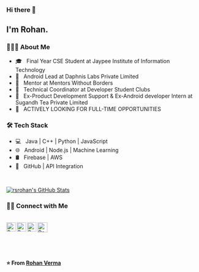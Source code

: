 ### Hi there 👋

<!--
**rsrohan/rsrohan** is a ✨ _special_ ✨ repository because its `README.md` (this file) appears on your GitHub profile.

Here are some ideas to get you started:

- 🔭 I’m currently working on ...
- 🌱 I’m currently learning ...
- 👯 I’m looking to collaborate on ...
- 🤔 I’m looking for help with ...
- 💬 Ask me about ...
- 📫 How to reach me: ...
- 😄 Pronouns: ...
- ⚡ Fun fact: ...
-->
<h2> I'm Rohan.</h2>

<h3> 👨🏻‍💻 About Me </h3>

- 🎓 &nbsp; Final Year CSE Student at Jaypee Institute of Information Technology 
- 💼 &nbsp; Android Lead at Daphnis Labs Private Limited
- 💼 &nbsp; Mentor at Mentors Without Borders
- 💼 &nbsp; Technical Coordinator at Developer Student Clubs
- 💼 &nbsp; Ex-Product Development Support & Ex-Android developer Intern at Sugandh Tea Private Limited
- 💬 &nbsp; ACTIVELY LOOKING FOR FULL-TIME OPPORTUNITIES

<!-- - 🌱 &nbsp; Volunteer at N -->
<!-- - ✍️ &nbsp;  -->

<h3>🛠 Tech Stack</h3>

- 💻 &nbsp; Java | C++ | Python | JavaScript
- 🌐 &nbsp; Android | Node.js | Machine Learning
- 🛢 &nbsp; Firebase | AWS
- 🔧 &nbsp; GitHub | API Integration
<!-- - 🖥 &nbsp;  -->

<br/>

[![rsrohan's GitHub Stats](https://github-readme-stats.vercel.app/api?username=rsrohan&show_icons=true)](https://github.com/rsrohan)

<h3> 🤝🏻 Connect with Me </h3>

<br>

  <a href="https://in.linkedin.com/in/rsrohanverma">
    <img align="left" alt="Rohan Verma | Linkedin" width="24px" src="https://github.com/TheDudeThatCode/TheDudeThatCode/blob/master/Assets/Linkedin.svg" />
  </a>
  <a href="https://medium.com/@rsrohanverma/">
    <img align="left" alt="Rohan Verma | Medium" width="24px" src="https://cdn.jsdelivr.net/npm/simple-icons@v3/icons/medium.svg" />
  </a>
  <a href="https://www.instagram.com/rohan_kr_verma/">
    <img align="left" alt="Rohan Verma | Instagram" width="24px" src="https://github.com/TheDudeThatCode/TheDudeThatCode/blob/master/Assets/Instagram.svg" />
  </a>
  <a href="mailto:rsrohanverma@gmail.com">
    <img align="left" alt="Rohan Verma | Gmail" width="26px" src="https://github.com/TheDudeThatCode/TheDudeThatCode/blob/master/Assets/Gmail.svg" />
  </a>

<br><br><br><br>

**⭐️ From [Rohan Verma](https://github.com/rsrohan)**